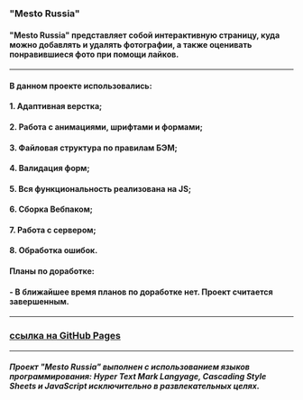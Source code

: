 ### **"Mesto Russia"**

#### "Mesto Russia" представляет собой интерактивную страницу, куда можно добавлять и удалять фотографии, а также оценивать понравившиеся фото при помощи лайков.

---

#### В данном проекте использовались: 

#### 1. Адаптивная верстка;
#### 2. Работа с анимациями, шрифтами и формами;
#### 3. Файловая структура по правилам БЭМ;
#### 4. Валидация форм;
#### 5. Вся функциональность реализована на JS;
#### 6. Сборка Вебпаком;
#### 7. Работа с сервером;
#### 8. Обработка ошибок.

#### Планы по доработке:

#### - В ближайшее время планов по доработке нет. Проект считается завершенным.

---

### [ссылка на GitHub Pages](https://bukingemskiy.github.io/mesto/)

---

##### Проект "Mesto Russia" выполнен с использованием языков программирования: Hyper Text Mark Langyage, Cascading Style Sheets и JavaScript исключительно в развлекательных целях.
